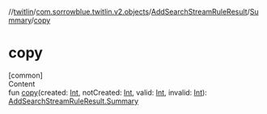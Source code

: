 //[twitlin](../../../index.md)/[com.sorrowblue.twitlin.v2.objects](../../index.md)/[AddSearchStreamRuleResult](../index.md)/[Summary](index.md)/[copy](copy.md)



# copy  
[common]  
Content  
fun [copy](copy.md)(created: [Int](https://kotlinlang.org/api/latest/jvm/stdlib/kotlin/-int/index.html), notCreated: [Int](https://kotlinlang.org/api/latest/jvm/stdlib/kotlin/-int/index.html), valid: [Int](https://kotlinlang.org/api/latest/jvm/stdlib/kotlin/-int/index.html), invalid: [Int](https://kotlinlang.org/api/latest/jvm/stdlib/kotlin/-int/index.html)): [AddSearchStreamRuleResult.Summary](index.md)  



